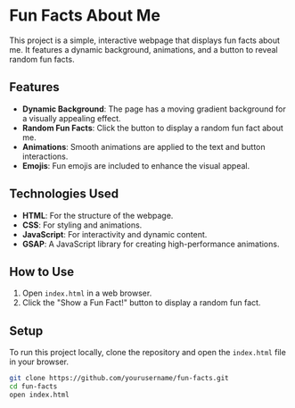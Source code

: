 # Fun Facts About Me

This project is a simple, interactive webpage that displays fun facts about me. It features a dynamic background, animations, and a button to reveal random fun facts.

## Features

- **Dynamic Background**: The page has a moving gradient background for a visually appealing effect.
- **Random Fun Facts**: Click the button to display a random fun fact about me.
- **Animations**: Smooth animations are applied to the text and button interactions.
- **Emojis**: Fun emojis are included to enhance the visual appeal.

## Technologies Used

- **HTML**: For the structure of the webpage.
- **CSS**: For styling and animations.
- **JavaScript**: For interactivity and dynamic content.
- **GSAP**: A JavaScript library for creating high-performance animations.

## How to Use

1. Open `index.html` in a web browser.
2. Click the "Show a Fun Fact!" button to display a random fun fact.

## Setup

To run this project locally, clone the repository and open the `index.html` file in your browser.

```bash
git clone https://github.com/yourusername/fun-facts.git
cd fun-facts
open index.html
